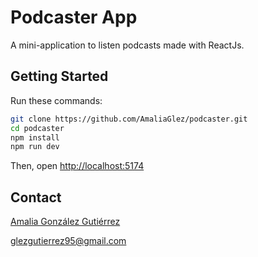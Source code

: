 # Podcaster App

A mini-application to listen podcasts made with ReactJs.

## Getting Started
Run these commands:

```sh
git clone https://github.com/AmaliaGlez/podcaster.git
cd podcaster
npm install
npm run dev
```

Then, open [http://localhost:5174](http://localhost:5174)

## Contact
[Amalia González Gutiérrez](https://www.linkedin.com/in/amaliagonzalezgutierrez/)

glezgutierrez95@gmail.com
